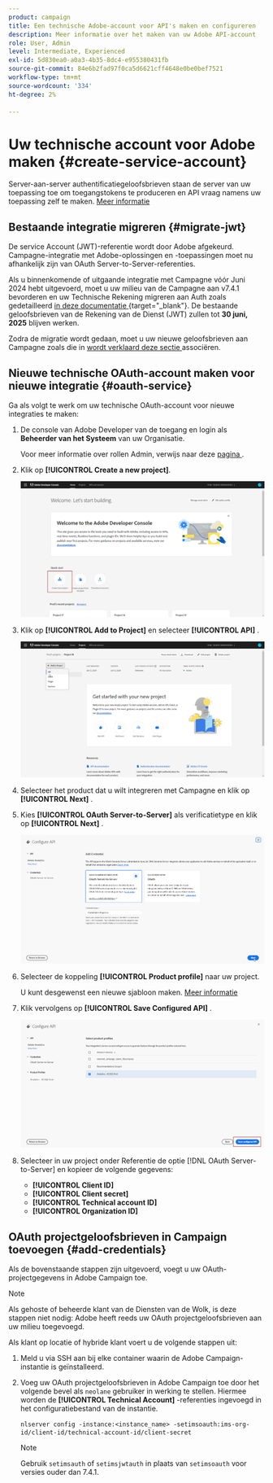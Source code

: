 ```yaml
---
product: campaign
title: Een technische Adobe-account voor API's maken en configureren
description: Meer informatie over het maken van uw Adobe API-account
role: User, Admin
level: Intermediate, Experienced
exl-id: 5d830ea0-a0a3-4b35-8dc4-e955380431fb
source-git-commit: 84e6b2fad97f0ca5d6621cff4648e0be0bef7521
workflow-type: tm+mt
source-wordcount: '334'
ht-degree: 2%

---
```


# Uw technische account voor Adobe maken {#create-service-account}

Server-aan-server authentificatiegeloofsbrieven staan de server van uw toepassing toe om toegangstokens te produceren en API vraag namens uw toepassing zelf te maken. [Meer informatie](https://developer.adobe.com/developer-console/docs/guides/authentication/ServerToServerAuthentication/)

## Bestaande integratie migreren {#migrate-jwt}

De service Account (JWT)-referentie wordt door Adobe afgekeurd. Campagne-integratie met Adobe-oplossingen en -toepassingen moet nu afhankelijk zijn van OAuth Server-to-Server-referenties.

Als u binnenkomende of uitgaande integratie met Campagne vóór Juni 2024 hebt uitgevoerd, moet u uw milieu van de Campagne aan v7.4.1 bevorderen en uw Technische Rekening migreren aan Auth zoals gedetailleerd [ in deze documentatie ](https://developer.adobe.com/developer-console/docs/guides/authentication/ServerToServerAuthentication/migration){target="_blank"}. De bestaande geloofsbrieven van de Rekening van de Dienst (JWT) zullen tot **30 juni, 2025** blijven werken.

Zodra de migratie wordt gedaan, moet u uw nieuwe geloofsbrieven aan Campagne zoals die in [ wordt verklaard deze sectie ](#add-credentials) associëren.

## Nieuwe technische OAuth-account maken voor nieuwe integratie {#oauth-service}

Ga als volgt te werk om uw technische OAuth-account voor nieuwe integraties te maken:

1. De console van Adobe Developer van de toegang en login als **Beheerder van het Systeem** van uw Organisatie.

   Voor meer informatie over rollen Admin, verwijs naar deze [ pagina ](https://helpx.adobe.com/nl/enterprise/using/admin-roles.html).

1. Klik op **[!UICONTROL Create a new project]**.

   ![](assets/api-account-1.png)

1. Klik op **[!UICONTROL Add to Project]** en selecteer **[!UICONTROL API]** .

   ![](assets/api-account-2.png)

1. Selecteer het product dat u wilt integreren met Campagne en klik op **[!UICONTROL Next]** .

1. Kies **[!UICONTROL OAuth Server-to-Server]** als verificatietype en klik op **[!UICONTROL Next]** .

   ![](assets/api-account-3.png)

1. Selecteer de koppeling **[!UICONTROL Product profile]** naar uw project.

   U kunt desgewenst een nieuwe sjabloon maken. [Meer informatie](https://helpx.adobe.com/nl/enterprise/using/manage-product-profiles.html)

1. Klik vervolgens op **[!UICONTROL Save Configured API]** .

   ![](assets/api-account-4.png)

1. Selecteer in uw project onder Referentie de optie [!DNL OAuth Server-to-Server] en kopieer de volgende gegevens:

   * **[!UICONTROL Client ID]**
   * **[!UICONTROL Client secret]**
   * **[!UICONTROL Technical account ID]**
   * **[!UICONTROL Organization ID]**

## OAuth projectgeloofsbrieven in Campaign toevoegen {#add-credentials}

Als de bovenstaande stappen zijn uitgevoerd, voegt u uw OAuth-projectgegevens in Adobe Campaign toe.

>[!NOTE]
>
>Als gehoste of beheerde klant van de Diensten van de Wolk, is deze stappen niet nodig: Adobe heeft reeds uw OAuth projectgeloofsbrieven aan uw milieu toegevoegd.
>

Als klant op locatie of hybride klant voert u de volgende stappen uit:

1. Meld u via SSH aan bij elke container waarin de Adobe Campaign-instantie is geïnstalleerd.

1. Voeg uw OAuth projectgeloofsbrieven in Adobe Campaign toe door het volgende bevel als `neolane` gebruiker in werking te stellen. Hiermee worden de **[!UICONTROL Technical Account]** -referenties ingevoegd in het configuratiebestand van de instantie.

   ```
   nlserver config -instance:<instance_name> -setimsoauth:ims-org-id/client-id/technical-account-id/client-secret
   ```

   >[!NOTE]
   >
   > Gebruik `setimsauth` of `setimsjwtauth` in plaats van `setimsoauth` voor versies ouder dan 7.4.1.


